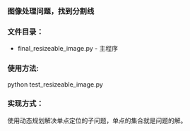 ### 图像处理问题，找到分割线

### 文件目录：
  * final_resizeable_image.py - 主程序

### 使用方法:
  python test_resizeable_image.py

### 实现方式：
  使用动态规划解决单点定位的子问题，单点的集合就是问题的解。
